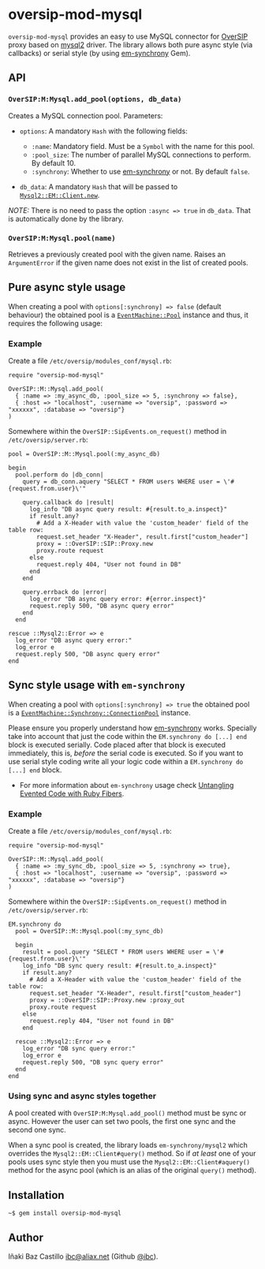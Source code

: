 # oversip-mod-mysql

`oversip-mod-mysql` provides an easy to use MySQL connector for [OverSIP](http://www.oversip.net) proxy based on [mysql2](https://github.com/brianmario/mysql2) driver. The library allows both pure async style (via callbacks) or serial style (by using [em-synchrony](https://github.com/igrigorik/em-synchrony/) Gem).





## API


### `OverSIP:M:Mysql.add_pool(options, db_data)`

Creates a MySQL connection pool. Parameters:

* `options`: A mandatory `Hash` with the following fields:
   * `:name`: Mandatory field. Must be a `Symbol` with the name for this pool.
   * `:pool_size`: The number of parallel MySQL connections to perform. By default 10.
   * `:synchrony`: Whether to use [em-synchrony](https://github.com/igrigorik/em-synchrony/) or not. By default `false`.

* `db_data`: A mandatory `Hash` that will be passed to [`Mysql2::EM::Client.new`](https://github.com/brianmario/mysql2#connection-options).

*NOTE:* There is no need to pass the option `:async => true` in `db_data`. That is automatically done by the library.


### `OverSIP:M:Mysql.pool(name)`

Retrieves a previously created pool with the given name. Raises an `ArgumentError` if the given name does not exist in the list of created pools.




## Pure async style usage

When creating a pool with `options[:synchrony] => false` (default behaviour) the obtained pool is a [`EventMachine::Pool`](https://github.com/ibc/EventMachine-LE/blob/master/lib/em/pool.rb) instance and thus, it requires the following usage:


### Example

Create a file `/etc/oversip/modules_conf/mysql.rb`:

```
require "oversip-mod-mysql"

OverSIP::M::Mysql.add_pool(
  { :name => :my_async_db, :pool_size => 5, :synchrony => false},
  { :host => "localhost", :username => "oversip", :password => "xxxxxx", :database => "oversip"}
)
```

Somewhere within the `OverSIP::SipEvents.on_request()` method in `/etc/oversip/server.rb`:

```
pool = OverSIP::M::Mysql.pool(:my_async_db)

begin
  pool.perform do |db_conn|
    query = db_conn.aquery "SELECT * FROM users WHERE user = \'#{request.from.user}\'"

    query.callback do |result|
      log_info "DB async query result: #{result.to_a.inspect}"
      if result.any?
        # Add a X-Header with value the 'custom_header' field of the table row:
        request.set_header "X-Header", result.first["custom_header"]
        proxy = ::OverSIP::SIP::Proxy.new
        proxy.route request
      else
        request.reply 404, "User not found in DB"
      end
    end

    query.errback do |error|
      log_error "DB async query error: #{error.inspect}"
      request.reply 500, "DB async query error"
    end
  end

rescue ::Mysql2::Error => e
  log_error "DB async query error:"
  log_error e
  request.reply 500, "DB async query error"
end
```


## Sync style usage with `em-synchrony`

When creating a pool with `options[:synchrony] => true`  the obtained pool is a [`EventMachine::Synchrony::ConnectionPool`](https://github.com/igrigorik/em-synchrony/blob/master/lib/em-synchrony/connection_pool.rb) instance.

Please ensure you properly understand how [em-synchrony](https://github.com/igrigorik/em-synchrony/) works. Specially take into account that just the code within the `EM.synchrony do [...] end` block is executed serially. Code placed after that block is executed immediately, this is, *before* the serial code is executed. So if you want to use serial style coding write all your logic code within a `EM.synchrony do [...] end` block.

* For more information about `em-synchrony` usage check [Untangling Evented Code with Ruby Fibers](http://www.igvita.com/2010/03/22/untangling-evented-code-with-ruby-fibers/).


### Example

Create a file `/etc/oversip/modules_conf/mysql.rb`:

```
require "oversip-mod-mysql"

OverSIP::M::Mysql.add_pool(
  { :name => :my_sync_db, :pool_size => 5, :synchrony => true},
  { :host => "localhost", :username => "oversip", :password => "xxxxxx", :database => "oversip"}
)
```

Somewhere within the `OverSIP::SipEvents.on_request()` method in `/etc/oversip/server.rb`:

```
EM.synchrony do
  pool = OverSIP::M::Mysql.pool(:my_sync_db)

  begin
    result = pool.query "SELECT * FROM users WHERE user = \'#{request.from.user}\'"
    log_info "DB sync query result: #{result.to_a.inspect}"
    if result.any?
      # Add a X-Header with value the 'custom_header' field of the table row:
      request.set_header "X-Header", result.first["custom_header"]
      proxy = ::OverSIP::SIP::Proxy.new :proxy_out
      proxy.route request
    else
      request.reply 404, "User not found in DB"
    end

  rescue ::Mysql2::Error => e
    log_error "DB sync query error:"
    log_error e
    request.reply 500, "DB sync query error"
  end
end
```


### Using sync and async styles together

A pool created with `OverSIP:M:Mysql.add_pool()` method must be sync or async. However the user can set two pools, the first one sync and the second one sync.

When a sync pool is created, the library loads `em-synchrony/mysql2` which overrides the `Mysql2::EM::Client#query()` method. So if *at least* one of your pools uses sync style then you must use the `Mysql2::EM::Client#aquery()` method for the async pool (which is an alias of the original `query()` method).


## Installation

```
~$ gem install oversip-mod-mysql
```


## Author

Iñaki Baz Castillo <ibc@aliax.net> (Github [@ibc](https://github.com/ibc)).
